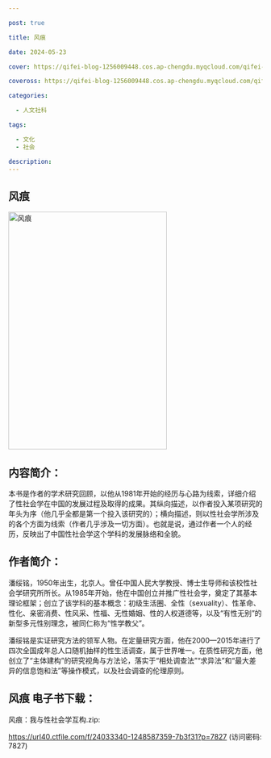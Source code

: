 ```yaml
---

post: true

title: 风痕

date: 2024-05-23

cover: https://qifei-blog-1256009448.cos.ap-chengdu.myqcloud.com/qifei-blog/66361d360ea9cb140301e189.jpg

coveross: https://qifei-blog-1256009448.cos.ap-chengdu.myqcloud.com/qifei-blog/66361d360ea9cb140301e189.jpg

categories:

  - 人文社科

tags:

  - 文化
  - 社会

description:
---
```


## 风痕
<img alt="风痕 " class="aligncenter loading" data-was-processed="true" decoding="async" fetchpriority="high" height="471" src="https://qifei-blog-1256009448.cos.ap-chengdu.myqcloud.com/qifei-blog/66361d360ea9cb140301e189.jpg  " style="cursor: zoom-in;" width="314"/>

## 内容简介：

本书是作者的学术研究回顾，以他从1981年开始的经历与心路为线索，详细介绍了性社会学在中国的发展过程及取得的成果。其纵向描述，以作者投入某项研究的年头为序（他几乎全都是第一个投入该研究的）；横向描述，则以性社会学所涉及的各个方面为线索（作者几乎涉及一切方面）。也就是说，通过作者一个人的经历，反映出了中国性社会学这个学科的发展脉络和全貌。

## 作者简介：

潘绥铭，1950年出生，北京人。曾任中国人民大学教授、博士生导师和该校性社会学研究所所长。从1985年开始，他在中国创立并推广性社会学，奠定了其基本理论框架；创立了该学科的基本概念：初级生活圈、全性（sexuality）、性革命、性化、亲密消费、性风采、性福、无性婚姻、性的人权道德等，以及“有性无别”的新型多元性别理念，被同仁称为“性学教父”。

潘绥铭是实证研究方法的领军人物。在定量研究方面，他在2000—2015年进行了四次全国成年总人口随机抽样的性生活调查，属于世界唯一。在质性研究方面，他创立了“主体建构”的研究视角与方法论，落实于“相处调查法”“求异法”和“最大差异的信息饱和法”等操作模式，以及社会调查的伦理原则。

## 风痕 电子书下载：
风痕：我与性社会学互构.zip: 

https://url40.ctfile.com/f/24033340-1248587359-7b3f31?p=7827 (访问密码: 7827)